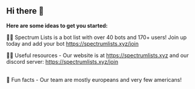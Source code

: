 ## Hi there 👋

**Here are some ideas to get you started:**

🙋‍♀️ Spectrum Lists is a bot list with over 40 bots and 170+ users! Join up today and add your bot https://spectrumlists.xyz/join
<br>

👩‍💻 Useful resources - Our website is at https://spectrumlists.xyz and our discord server: https://spectrumlists.xyz/join

<br>
🍿 Fun facts - Our team are mostly europeans and very few americans!


